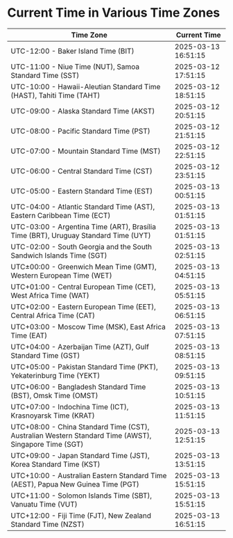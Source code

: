 # Current Time in Various Time Zones

| Time Zone | Current Time |
|-----------|--------------|
| UTC-12:00 - Baker Island Time (BIT) | 2025-03-13 16:51:15 |
| UTC-11:00 - Niue Time (NUT), Samoa Standard Time (SST) | 2025-03-12 17:51:15 |
| UTC-10:00 - Hawaii-Aleutian Standard Time (HAST), Tahiti Time (TAHT) | 2025-03-12 18:51:15 |
| UTC-09:00 - Alaska Standard Time (AKST) | 2025-03-12 20:51:15 |
| UTC-08:00 - Pacific Standard Time (PST) | 2025-03-12 21:51:15 |
| UTC-07:00 - Mountain Standard Time (MST) | 2025-03-12 22:51:15 |
| UTC-06:00 - Central Standard Time (CST) | 2025-03-12 23:51:15 |
| UTC-05:00 - Eastern Standard Time (EST) | 2025-03-13 00:51:15 |
| UTC-04:00 - Atlantic Standard Time (AST), Eastern Caribbean Time (ECT) | 2025-03-13 01:51:15 |
| UTC-03:00 - Argentina Time (ART), Brasília Time (BRT), Uruguay Standard Time (UYT) | 2025-03-13 01:51:15 |
| UTC-02:00 - South Georgia and the South Sandwich Islands Time (SGT) | 2025-03-13 02:51:15 |
| UTC±00:00 - Greenwich Mean Time (GMT), Western European Time (WET) | 2025-03-13 04:51:15 |
| UTC+01:00 - Central European Time (CET), West Africa Time (WAT) | 2025-03-13 05:51:15 |
| UTC+02:00 - Eastern European Time (EET), Central Africa Time (CAT) | 2025-03-13 06:51:15 |
| UTC+03:00 - Moscow Time (MSK), East Africa Time (EAT) | 2025-03-13 07:51:15 |
| UTC+04:00 - Azerbaijan Time (AZT), Gulf Standard Time (GST) | 2025-03-13 08:51:15 |
| UTC+05:00 - Pakistan Standard Time (PKT), Yekaterinburg Time (YEKT) | 2025-03-13 09:51:15 |
| UTC+06:00 - Bangladesh Standard Time (BST), Omsk Time (OMST) | 2025-03-13 10:51:15 |
| UTC+07:00 - Indochina Time (ICT), Krasnoyarsk Time (KRAT) | 2025-03-13 11:51:15 |
| UTC+08:00 - China Standard Time (CST), Australian Western Standard Time (AWST), Singapore Time (SGT) | 2025-03-13 12:51:15 |
| UTC+09:00 - Japan Standard Time (JST), Korea Standard Time (KST) | 2025-03-13 13:51:15 |
| UTC+10:00 - Australian Eastern Standard Time (AEST), Papua New Guinea Time (PGT) | 2025-03-13 15:51:15 |
| UTC+11:00 - Solomon Islands Time (SBT), Vanuatu Time (VUT) | 2025-03-13 15:51:15 |
| UTC+12:00 - Fiji Time (FJT), New Zealand Standard Time (NZST) | 2025-03-13 16:51:15 |
